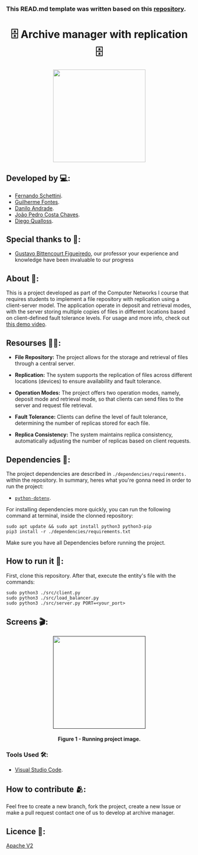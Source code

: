 ### This READ.md template was written based on this [repository](https://github.com/FernandoSchett/github_readme_template).

<h1 align="center">🗄️ Archive manager with replication 🗄️</h1>

<div align="center">
	<a href="link_for_webite">
	<img height = "250em" src = "https://github.com/Danub2002/File-Deposit-App/assets/80331486/e666252d-88da-4fa1-ae94-79f7a5404119" />
    </a>
</div>

## Developed by 💻:
- [Fernando Schettini](https://linktr.ee/fernandoschett).
- [Guilherme Fontes](https://github.com/guichfontes).
- [Danilo Andrade](https://github.com/guichfontes).
- [João Pedro Costa Chaves](https://github.com/jompp).
- [Diego Qualloss](https://github.com/qualloss).

## Special thanks to 🥰:
- [Gustavo Bittencourt Figueiredo](http://buscatextual.cnpq.br/buscatextual/visualizacv.do;jsessionid=717F388996DEE35B7CBDC04F07273B02.buscatextual_0), our professor your experience and knowledge have been invaluable to our progress

## About 🤔:

This is a project developed as part of the Computer Networks I course that requires students to implement a file repository with replication using a client-server model. The application operate in deposit and retrieval modes, with the server storing multiple copies of files in different locations based on client-defined fault tolerance levels. For usage and more info, check out [this demo video](https://youtu.be/2gOGSE18ZCU?si=o19lE_-1cJf89G_y).

## Resourses 🧑‍🔬:

- **File Repository:** The project allows for the storage and retrieval of files through a central server.

- **Replication:** The system supports the replication of files across different locations (devices) to ensure availability and fault tolerance.

- **Operation Modes:** The project offers two operation modes, namely, deposit mode and retrieval mode, so that clients can send files to the server and request file retrieval.

- **Fault Tolerance:** Clients can define the level of fault tolerance, determining the number of replicas stored for each file.

- **Replica Consistency:** The system maintains replica consistency, automatically adjusting the number of replicas based on client requests.

## Dependencies 🚚:

The project dependencies are described in  ```./dependencies/requirements.``` within the repository. In summary, heres what you're gonna need in order to run the project:

- [```python-dotenv```](https://pypi.org/project/python-dotenv/).

For installing dependencies more quickly, you can run the following command at terminal, inside the clonned repository:

	sudo apt update && sudo apt install python3 python3-pip
    pip3 install -r ./dependencies/requirements.txt

Make sure you have all Dependencies before running the project.

## How to run it 🏃:

First, clone this repository. After that, execute the entity's file with the commands:

    sudo python3 ./src/client.py
	sudo python3 ./src/load_balancer.py
	sudo python3 ./src/server.py PORT=<your_port>

## Screens 🎬:

<div align="center">
	<a href="">
	<img height = "250em" src = "https://github.com/Danub2002/archive_manager/assets/80331486/0e9e5ec9-52e2-4d99-a8f4-b02c4aa0fe34" />
    </a>
</div>
<h4 align="center">Figure 1 - Running project image. </h4>

### Tools Used 🛠️: 

- [Visual Studio Code](https://code.visualstudio.com). 

## How to contribute 🫂:

Feel free to create a new branch, fork the project, create a new Issue or make a pull request contact one of us to develop at archive manager.

## Licence 📜:

[Apache V2](https://choosealicense.com/licenses/apache-2.0/)
